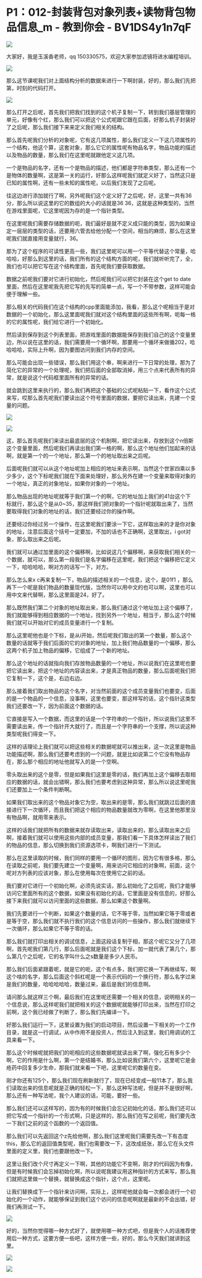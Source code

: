 # P1：012-封装背包对象列表+读物背包物品信息_m - 教到你会 - BV1DS4y1n7qF

![](img/1dc3086b210f9f533dbf3e990e1cdd5e_0.png)

大家好，我是玉溪香老师，qq 150330575，欢迎大家参加滤镜将进水编程培训。

![](img/1dc3086b210f9f533dbf3e990e1cdd5e_2.png)

那么这节课呢我们对上面结构分析的数据来进行一下啊封装，好的，那么我们先把第，时刻的代码打开。

![](img/1dc3086b210f9f533dbf3e990e1cdd5e_4.png)

那么打开之后呢，首先我们把我们找到的这个机子复制一下，转到我们基层管理的单元，好像有个红，那么我们可以把这个公式呢跟它跟在后面，好那么机子封装好了之后呢，那么我们接下来来定义我们相关的结构。

那么首先呢我们分析的对象呢，它有这几项属性，那么我们定义一下这几项属性的一个结构，他这个算，这套对象，那么它它的属性呢有物品名字，物品功能的描述以及物品的数量，那么我们在这里呢就跟他定义这几项。

一个是物品的名字，还有一个是物品的描述，他们都是字符串类型，那么还有一个是物体的数量啊，这是第一关的运行，好那么这样呢我们就定义好了，当然这只是已知的属性啊，还有一些未知的属性呢，以后我们发现了之后呢。

往这边进行添加就行了啊，另外呢我们这个定义好了之后呢，好，这里一共有36分，那么所以说这里的它的数组的大小的话就是36 36，这就是这种类型的，当然在游戏里面呢，它这里呢因为存的是一个指针类型。

在这里呢我们需要存储数据的呃，我们最好是就不定义成只能的类型，因为如果设定一层层的类型的话，还要用六管去给他分配一个空间，相当的麻烦，那么在这里呢我们就直接用变量就行，36。

那为了这个程序的可读性更高一些，我们这里呢可以用一个平等代替这个常量，哈哈哈，好那么到这里的话，我们所有的这个结构方面的呢，我们就听听完了，全，我们也可以把它写在这个结构里面，首先呢我们要获取数据。

数据之前呢我们要对它进行初始化，然后呢我们可以把它封装在这个get to date里面，然后在这里呢我先把它写的先写的简单一点，写一个不带参数，这样可能会便于理解一些。

那么相关的代码我们在这个结构的cpp里面能添加，我看，那么这个呢相当于是对数据的一个初始化，那么这里面呢我们就对这个结构里面的这些所有啊，呃每一格的它的属性呢，我们给它进行一个初始化。

然后读到保存到这个列表里面，把游戏里面的数据能保存到我们自己的这个变量里边，所以说在这里的话，我们需要用一个循环啊，那要用一个循环来做循202，哈哈哈哈，实际上升啊，因为要图访问到我们内存的空间。

那么可能会出现一些错误，那么我们用这个串，啊来进行一下日常的处理，那为了简化它的异常的一个处理呢，我们把后面的全部取消掉，用三个点来代表所有的异常，就是说这个代码框里面所有的异常的话。

就会跳到这里来执行的，那么我们再把这个基础的公式呢粘贴一下，看作这个公式来写，哎那么首先呢我们要读出这个符号里面的数据，要把它读出来，先建一个变量的问题。



![](img/1dc3086b210f9f533dbf3e990e1cdd5e_6.png)

![](img/1dc3086b210f9f533dbf3e990e1cdd5e_7.png)

这，那么首先呢我们来读出最底层的这个机制啊，把它读出来，存放到这个n倍斯这个变量里面，然后呢我们再读出我们第一格的啊，那么这个地址他们加起来的话啊，就是第一个的一个地址，那么第一个的地址取出来之后呢。

后面呢我们就可以从这个地址呢加上相应的地址来表示啊，当然这个世家四乘以多少多少，这个下标呢我们就在下面来处理好，那么另外在建一个变量来取得对象的一个地址，真正的对象地址，如果你对象的一个地址。

那么物品出现的地址呢就等于我们第一个的啊，它的地址加上我们的41台这个下标就行，那么这个是从0~35，那这样我们把对象的一个指针呢就取出来了，当然要取得我们对象的地址的话，我们还要经过你的操作啊。

还要经过你经过另一个操作，在这里呢我们要涂一下它，这样取出来的才是你对象的地址，注意后面这个括号一定要加，不加的话也不正确啊，这里取出，i got对象，那么取出来之后呢。

我们就可以通过加里面的这个偏移啊，比如说这几个偏移啊，来获取我们相关的一个数据，就可以，那么第一段我们是名字偏移在这里呢，我们把这个偏移把它定义一下，哈哈哈哈，啊对方的话写一下，对方。

那么怎么来x c再来复制一下，物品的描述相关的一个信息，这个，是01f1 ，那么再下一个呢是我们物品的数量现代版，当然你可以用中文的也可以啊，这里也可以用中文来代替啊，那么这里面是24，好了。

那么既然我们第二个对象的地址取出来，那么我们通过这个地址加上这个偏移了，我们就能够得到相应数据的一个地址，找到另外一个地址，相当于，那么这个时候我们就可以开始对它的成员变量进行一个复制。

那么这里呢他也是个下标，是从i开始，然后呢我们取出的第一个数量，那么这个数量的话就等于我们后面的它的对象的地址，加上我们物品数量的一个偏移，那么这两个机子加上物品的偏移，它组成了一个新的地址。

那么这个地址的话就指向我们存放物品数量的一个地址，所以说我们在这里呢也要把它读出来，把这个地址的内容读出来，才是真正物品的数量，那么后面呢我们把它复制一下，这个是，右边右边。

那么接着我们取出物品的这个名字，对当然前面的这个成员变量我们也要变，后面的是一个物品的一个信息，没事啊，这里也要变，那这样写的话，这个指针这类型我们还要改一下，因为前面这个数据的话。

它直接是写入一个数据，而这里的话是一个字符串的一个指针，所以说我们这里不需要读出来，传一个指针开大就行了，而且是一个字符串的一个支撑，所以说这种类型呢我们得变一下。

这样的话理论上我们就可以把这些相关的数据呢就可以推出来，这一次这里是物品功能描述啊，那么我们还要考虑到的一个问题，就是比如说第二个它没有物品存在，那么那个相应的地址他就写入的是一个空啊。

零头取出来的这个是零，但是如果我们这里是零的话，我们再加上这个偏移去取相应的数据的话，就会出错啊，那么我们也要考虑到这种异常，那么所以说这里呢我们还要加上一个条件判断啊。

如果我们取出来的这个物品对象它为空，取出来的是零，那么我们就跳过后面的直接进行下一次循环，而且我们把这个相应的物品数量就改为零啊，在这里他那里没有物品啊，就用零来表示。

这样的话我们就把所有的数据来就存读取出来，读取出来的，那么读取出来之后啊，接着我们就可以使用这些内部的成员变量，那我们看一下具体怎样读出了我们的物品的信息，那么切换到我们资源选项卡，啊我们进行一下测试。

那么在这里读取的时候，我们同样的要用一个循环的图形，因为它有很多格，那么在读取之前呢，我们要先建立一个变量啊，用来访问它相应的对象啊，前面，这个呢对方列表的应该对象，那么在使用每次在使用它之前的话。

我们要对它进行一个初始化啊，必须先说实话，那么初始化了之后呢，我们才能够访问它里面所有的这个数据，如果没有初始化的话，它里面是没有信息的，好那么接下来我们就可以访问里面的这些数据，那么如果这个数量啊。

我们先要进行一个判断，如果这个数量的话，它不等于零，当然如果它等于零或者是等于空，那么我们就不执行我们的这个信息访问的一些操作，那么我们就继续下一次循环，那么如果它不等于零的话。

那么我们就打印出相关的调试信息，上面这段话复制于相，那这个呢它又分了几项啊，首先呢我们第几行，那么后面呢就是我们这个下标，加一就代表了第几个，那么第几个之后呢，它的名字叫什么之s数量是多少人民币。

那么我们后面紧跟着呢，就是它的呃，这个有点多，我们把它换一下再继续写，啊这个啥的名字，那么后面这个斜杠呢是一个表示代码的一个换行符，那么名字过来是我们的数量，哈哈哈哈哈，数量过来，最后是我们的信息啊。

请问那么就这样三个啊，最后我们在这里呢还需要一个相关的信息，说明相关的一个信息说，那么这样呢我们就把相关的这个数据呢就能够打印出来，当然在打印之前啊，这个我已经做了判断了，那么我们先编译一下。

好那么我们运行一下，这里设置为我们的启动项目，然后设置一下相关的一个工作目录，就是这一行调试，从中作用不是投资人，然后注入到这里，我们用调试的工具来看一下。

那么这个时候呢就把我们的呃相应的这些数据呢就读出来了啊，强化石有多少个啊，它的作用是什么啊，第一个是结婚书，那么比如说我们第六个，这里呢它是金疮药中回复多少生命，那我们就来看一下吧，这里呢它的数量在变。

刚才你还有125个，那么我们现在刷新就行了，现在已经变成一般11本了，那么我们读取出来的信息呢就是正确的轻松一下，那么这种写法呢，但是并不是很好啊，那么还有一种写法呢，我个人建议的话，可能，要好一些。

那么我们还可以这样写的，因为有的时候我们会忘记初始化的话，那么我们还可以把它写成一个指针的一个形式啊，只是这样的，那么我们在写之前呢，我们要先改一下我们之前的这个函数的一个返回值。

那么我们可以先返回这个z先给他啊，那么我们这里呢我们需要先改一下有态度this，那么它的返回值类型呢，我们也需要改一下，这改成纸张，那么它在头文件里面的定义里，我们也要跟他改一下。

这里让我们改个尺寸再定义一下啊，其他的功能它不变啊，刚才的代码因为有像，但是有时候我们会忘掉初始化啊，所以说呢我建议用这种指针的方式来写，那么我们就把这里做一个替换，就替换成这个指针，这个点，这里呢。

让我们替换成下一个指针来访问啊，实际上，这样呢他就会每一次都会进行一个初始化的一个动作，就能够保证到我们这个访问的信息呢啊就是最新的不会出错，好我们再测试一下。



![](img/1dc3086b210f9f533dbf3e990e1cdd5e_9.png)

好的，当然你觉得哪一种方式好了，就使用哪一种方式吧，但是我个人的话推荐使用后一种方式，这要方便一些吧，这样方便一些，好的，那么今天我们就讲到这里。



![](img/1dc3086b210f9f533dbf3e990e1cdd5e_11.png)

![](img/1dc3086b210f9f533dbf3e990e1cdd5e_12.png)